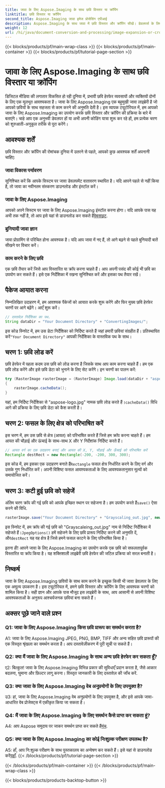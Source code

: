 ```yaml
---
title: जावा के लिए Aspose.Imaging के साथ छवि विस्तार या क्रॉपिंग
linktitle: छवि विस्तार या क्रॉपिंग
second_title: Aspose.Imaging जावा इमेज प्रोसेसिंग एपीआई
description: Aspose.Imaging के साथ जावा में छवि विस्तार और क्रॉपिंग सीखें। डेवलपर्स के लिए चरण-दर-चरण ट्यूटोरियल। अपने छवि हेरफेर कौशल को बढ़ाएं।
weight: 12
url: /hi/java/document-conversion-and-processing/image-expansion-or-cropping/
---
```


{{< blocks/products/pf/main-wrap-class >}}
{{< blocks/products/pf/main-container >}}
{{< blocks/products/pf/tutorial-page-section >}}

# जावा के लिए Aspose.Imaging के साथ छवि विस्तार या क्रॉपिंग

डिजिटल मीडिया की लगातार विकसित हो रही दुनिया में, प्रभावी छवि हेरफेर व्यवसायों और व्यक्तियों दोनों के लिए एक मूलभूत आवश्यकता है। जावा के लिए Aspose.Imaging एक बहुमुखी जावा लाइब्रेरी है जो आपको छवियों के साथ सहजता से काम करने की अनुमति देती है। इस व्यापक ट्यूटोरियल में, हम आपको जावा के लिए Aspose.Imaging का उपयोग करके छवि विस्तार और क्रॉपिंग की प्रक्रिया के बारे में बताएंगे। चाहे आप एक अनुभवी डेवलपर हों या अभी अपनी कोडिंग यात्रा शुरू कर रहे हों, हम प्रत्येक चरण को शुरुआती-अनुकूल तरीके से पूरा करेंगे।

## आवश्यक शर्तें

छवि विस्तार और क्रॉपिंग की रोमांचक दुनिया में उतरने से पहले, आपको कुछ आवश्यक शर्तें अपनानी चाहिए:

### जावा विकास पर्यावरण

सुनिश्चित करें कि आपके सिस्टम पर जावा डेवलपमेंट वातावरण स्थापित है। यदि आपने पहले से नहीं किया है, तो जावा का नवीनतम संस्करण डाउनलोड और इंस्टॉल करें।

### जावा के लिए Aspose.Imaging

 आपको अपने सिस्टम पर जावा के लिए Aspose.Imaging इंस्टॉल करना होगा। यदि आपके पास यह अभी तक नहीं है, तो आप इसे यहां से डाउनलोड कर सकते हैं[वेबसाइट](https://releases.aspose.com/imaging/java/).

### बुनियादी जावा ज्ञान

जावा प्रोग्रामिंग से परिचित होना आवश्यक है। यदि आप जावा में नए हैं, तो आगे बढ़ने से पहले बुनियादी बातें सीखने पर विचार करें।

### काम करने के लिए छवि

एक छवि तैयार करें जिसे आप विस्तारित या क्रॉप करना चाहते हैं। आप अपनी पसंद की कोई भी छवि का उपयोग कर सकते हैं। इसे एक निर्देशिका में रखना सुनिश्चित करें और इसका पथ तैयार रखें।

## पैकेज आयात करना

निम्नलिखित उदाहरण में, हम आवश्यक पैकेजों को आयात करके शुरू करेंगे और फिर मुख्य छवि हेरफेर चरणों पर आगे बढ़ेंगे। आएँ शुरू करें।

```java
// दस्तावेज़ निर्देशिका का पथ.
String dataDir = "Your Document Directory" + "ConvertingImages/";
```

 इस कोड स्निपेट में, हम उस डेटा निर्देशिका को निर्दिष्ट करते हैं जहां हमारी छवियां संग्रहीत हैं। प्रतिस्थापित करें`"Your Document Directory"` आपकी निर्देशिका के वास्तविक पथ के साथ।

## चरण 1: छवि लोड करें

छवि हेरफेर में पहला कदम उस छवि को लोड करना है जिसके साथ आप काम करना चाहते हैं। हम एक छवि लोड करेंगे और इसे छवि डेटा को भुनाने के लिए सेट करेंगे। इन चरणों का पालन करें:

```java
try (RasterImage rasterImage = (RasterImage) Image.load(dataDir + "aspose-logo.jpg"))
{
    rasterImage.cacheData();
}
```

 यहां, हम निर्दिष्ट निर्देशिका से "aspose-logo.jpg" नामक छवि लोड करते हैं।`cacheData()` विधि आगे की प्रक्रिया के लिए छवि डेटा को कैश करती है।

## चरण 2: फसल के लिए क्षेत्र को परिभाषित करें

इस चरण में, हम उस छवि से क्षेत्र (आयत) को परिभाषित करते हैं जिसे हम क्रॉप करना चाहते हैं। हम आयत की चौड़ाई और ऊंचाई के साथ-साथ X और Y निर्देशांक निर्दिष्ट करते हैं।

```java
// आयत वर्ग का एक उदाहरण बनाएं और आयत की X, Y, चौड़ाई और ऊँचाई को परिभाषित करें
Rectangle destRect = new Rectangle(-200, -200, 300, 300);
```

 इस कोड में, हम इसका एक उदाहरण बनाते हैं`Rectangle` फसल क्षेत्र निर्धारित करने के लिए वर्ग और उसके गुण निर्धारित करें। अपनी विशिष्ट फसल आवश्यकताओं के लिए आवश्यकतानुसार मूल्यों को समायोजित करें।

## चरण 3: कटी हुई छवि को सहेजें

 अंतिम चरण क्रॉप की गई छवि को आपके इच्छित स्थान पर सहेजना है। हम उपयोग करते हैं`save()` ऐसा करने की विधि. 

```java
rasterImage.save("Your Document Directory" + "Grayscaling_out.jpg", new JpegOptions(), destRect);
```

इस स्निपेट में, हम क्रॉप की गई छवि को "Grayscaleing_out.jpg" नाम से निर्दिष्ट निर्देशिका में सहेजते हैं।`JpegOptions()` हमें सहेजने के लिए छवि प्रारूप निर्दिष्ट करने की अनुमति दें, और`destRect` यह वह क्षेत्र है जिसे हमने फसल काटने के लिए परिभाषित किया है।

इतना ही! आपने जावा के लिए Aspose.Imaging का उपयोग करके एक छवि को सफलतापूर्वक विस्तारित या क्रॉप किया है। यह शक्तिशाली लाइब्रेरी छवि हेरफेर की जटिल प्रक्रिया को सरल बनाती है।

## निष्कर्ष

जावा के लिए Aspose.Imaging छवियों के साथ काम करने के इच्छुक किसी भी जावा डेवलपर के लिए एक अमूल्य उपकरण है। इस ट्यूटोरियल में, हमने छवि विस्तार और क्रॉपिंग के लिए आवश्यक चरणों को शामिल किया है। सही ज्ञान और आपके पास मौजूद इस लाइब्रेरी के साथ, आप आसानी से अपनी विशिष्ट आवश्यकताओं के अनुरूप आश्चर्यजनक छवियां बना सकते हैं।

## अक्सर पूछे जाने वाले प्रश्न

### Q1: जावा के लिए Aspose.Imaging किस छवि प्रारूप का समर्थन करता है?
   
A1: जावा के लिए Aspose.Imaging JPEG, PNG, BMP, TIFF और अन्य सहित छवि प्रारूपों की एक विस्तृत श्रृंखला का समर्थन करता है। आप दस्तावेज़ीकरण में पूरी सूची पा सकते हैं।

### Q2: क्या मैं जावा के लिए Aspose.Imaging के साथ अन्य छवि हेरफेर कर सकता हूँ?

ए2: बिल्कुल! जावा के लिए Aspose.Imaging विभिन्न प्रकार की सुविधाएँ प्रदान करता है, जैसे आकार बदलना, घुमाना और फ़िल्टर लागू करना। विस्तृत जानकारी के लिए दस्तावेज़ की जाँच करें.

### Q3: क्या जावा के लिए Aspose.Imaging वेब अनुप्रयोगों के लिए उपयुक्त है?

उ3: हां, जावा के लिए Aspose.Imaging वेब अनुप्रयोगों के लिए उपयुक्त है, और इसे आपके जावा-आधारित वेब प्रोजेक्ट्स में एकीकृत किया जा सकता है।

### Q4: मैं जावा के लिए Aspose.Imaging के लिए समर्थन कैसे प्राप्त कर सकता हूं?

 A4: आप Aspose समुदाय पर जाकर समर्थन प्राप्त कर सकते हैं[मंच](https://forum.aspose.com/).

### Q5: क्या जावा के लिए Aspose.Imaging का कोई निःशुल्क परीक्षण उपलब्ध है?

 A5: हाँ, आप नि:शुल्क परीक्षण के साथ पुस्तकालय का अन्वेषण कर सकते हैं। इसे यहां से डाउनलोड करें[यहाँ](https://releases.aspose.com/).
{{< /blocks/products/pf/tutorial-page-section >}}

{{< /blocks/products/pf/main-container >}}
{{< /blocks/products/pf/main-wrap-class >}}

{{< blocks/products/products-backtop-button >}}
